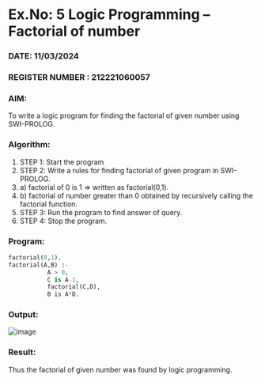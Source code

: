 # Ex.No: 5   Logic Programming – Factorial of number   
### DATE:  11/03/2024                                                                          
### REGISTER NUMBER : 212221060057
### AIM: 
To  write  a logic program for finding the factorial of given number using SWI-PROLOG. 
### Algorithm:
1. STEP 1: Start the program
2. STEP 2:  Write a rules for finding factorial of given program in SWI-PROLOG.
3.   a)	factorial of 0 is 1 => written as factorial(0,1).
4.   b)	factorial of number greater than 0 obtained by recursively calling the factorial    function.
5. STEP 3: Run the program  to find answer of  query.
6. STEP 4: Stop the program.

### Program:
```py
factorial(0,1).
factorial(A,B) :-  
           A > 0, 
           C is A-1,
           factorial(C,D),
           B is A*D.
```

### Output:

![image](https://github.com/Ganesh25903/AI_Lab_2023-24/assets/159774337/6fc92a9f-f6b7-417e-b9e2-0c7c3b873bcf)



### Result:
Thus the factorial of given number was found by logic programming. 
